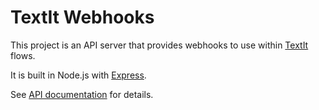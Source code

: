 # TextIt Webhooks

This project is an API server that provides webhooks to use within [TextIt](https://textit.in/) flows.

It is built in Node.js with [Express](https://expressjs.com/).

See [API documentation](./docs) for details.
